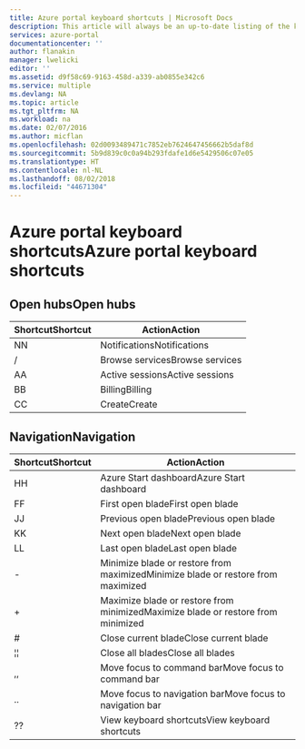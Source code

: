 ```yaml
---
title: Azure portal keyboard shortcuts | Microsoft Docs
description: This article will always be an up-to-date listing of the keyboard shortcuts that work throughout the Azure portal. Individual services might have their own specialized keyboard shortcuts.
services: azure-portal
documentationcenter: ''
author: flanakin
manager: lwelicki
editor: ''
ms.assetid: d9f58c69-9163-458d-a339-ab0855e342c6
ms.service: multiple
ms.devlang: NA
ms.topic: article
ms.tgt_pltfrm: NA
ms.workload: na
ms.date: 02/07/2016
ms.author: micflan
ms.openlocfilehash: 02d0093489471c7852eb7624647456662b5daf8d
ms.sourcegitcommit: 5b9d839c0c0a94b293fdafe1d6e5429506c07e05
ms.translationtype: HT
ms.contentlocale: nl-NL
ms.lasthandoff: 08/02/2018
ms.locfileid: "44671304"
---
```

# <a name="azure-portal-keyboard-shortcuts"></a><span data-ttu-id="5e9a1-104">Azure portal keyboard shortcuts</span><span class="sxs-lookup"><span data-stu-id="5e9a1-104">Azure portal keyboard shortcuts</span></span>
## <a name="open-hubs"></a><span data-ttu-id="5e9a1-105">Open hubs</span><span class="sxs-lookup"><span data-stu-id="5e9a1-105">Open hubs</span></span>
| <span data-ttu-id="5e9a1-106">Shortcut</span><span class="sxs-lookup"><span data-stu-id="5e9a1-106">Shortcut</span></span> | <span data-ttu-id="5e9a1-107">Action</span><span class="sxs-lookup"><span data-stu-id="5e9a1-107">Action</span></span> |
| --- | --- |
| <span data-ttu-id="5e9a1-108">N</span><span class="sxs-lookup"><span data-stu-id="5e9a1-108">N</span></span> |<span data-ttu-id="5e9a1-109">Notifications</span><span class="sxs-lookup"><span data-stu-id="5e9a1-109">Notifications</span></span> |
| / |<span data-ttu-id="5e9a1-110">Browse services</span><span class="sxs-lookup"><span data-stu-id="5e9a1-110">Browse services</span></span> |
| <span data-ttu-id="5e9a1-111">A</span><span class="sxs-lookup"><span data-stu-id="5e9a1-111">A</span></span> |<span data-ttu-id="5e9a1-112">Active sessions</span><span class="sxs-lookup"><span data-stu-id="5e9a1-112">Active sessions</span></span> |
| <span data-ttu-id="5e9a1-113">B</span><span class="sxs-lookup"><span data-stu-id="5e9a1-113">B</span></span> |<span data-ttu-id="5e9a1-114">Billing</span><span class="sxs-lookup"><span data-stu-id="5e9a1-114">Billing</span></span> |
| <span data-ttu-id="5e9a1-115">C</span><span class="sxs-lookup"><span data-stu-id="5e9a1-115">C</span></span> |<span data-ttu-id="5e9a1-116">Create</span><span class="sxs-lookup"><span data-stu-id="5e9a1-116">Create</span></span> |

## <a name="navigation"></a><span data-ttu-id="5e9a1-117">Navigation</span><span class="sxs-lookup"><span data-stu-id="5e9a1-117">Navigation</span></span>
| <span data-ttu-id="5e9a1-118">Shortcut</span><span class="sxs-lookup"><span data-stu-id="5e9a1-118">Shortcut</span></span> | <span data-ttu-id="5e9a1-119">Action</span><span class="sxs-lookup"><span data-stu-id="5e9a1-119">Action</span></span> |
| --- | --- |
| <span data-ttu-id="5e9a1-120">H</span><span class="sxs-lookup"><span data-stu-id="5e9a1-120">H</span></span> |<span data-ttu-id="5e9a1-121">Azure Start dashboard</span><span class="sxs-lookup"><span data-stu-id="5e9a1-121">Azure Start dashboard</span></span> |
| <span data-ttu-id="5e9a1-122">F</span><span class="sxs-lookup"><span data-stu-id="5e9a1-122">F</span></span> |<span data-ttu-id="5e9a1-123">First open blade</span><span class="sxs-lookup"><span data-stu-id="5e9a1-123">First open blade</span></span> |
| <span data-ttu-id="5e9a1-124">J</span><span class="sxs-lookup"><span data-stu-id="5e9a1-124">J</span></span> |<span data-ttu-id="5e9a1-125">Previous open blade</span><span class="sxs-lookup"><span data-stu-id="5e9a1-125">Previous open blade</span></span> |
| <span data-ttu-id="5e9a1-126">K</span><span class="sxs-lookup"><span data-stu-id="5e9a1-126">K</span></span> |<span data-ttu-id="5e9a1-127">Next open blade</span><span class="sxs-lookup"><span data-stu-id="5e9a1-127">Next open blade</span></span> |
| <span data-ttu-id="5e9a1-128">L</span><span class="sxs-lookup"><span data-stu-id="5e9a1-128">L</span></span> |<span data-ttu-id="5e9a1-129">Last open blade</span><span class="sxs-lookup"><span data-stu-id="5e9a1-129">Last open blade</span></span> |
| - |<span data-ttu-id="5e9a1-130">Minimize blade or restore from maximized</span><span class="sxs-lookup"><span data-stu-id="5e9a1-130">Minimize blade or restore from maximized</span></span> |
| + |<span data-ttu-id="5e9a1-131">Maximize blade or restore from minimized</span><span class="sxs-lookup"><span data-stu-id="5e9a1-131">Maximize blade or restore from minimized</span></span> |
| # |<span data-ttu-id="5e9a1-132">Close current blade</span><span class="sxs-lookup"><span data-stu-id="5e9a1-132">Close current blade</span></span> |
| <span data-ttu-id="5e9a1-133">¦</span><span class="sxs-lookup"><span data-stu-id="5e9a1-133">¦</span></span> |<span data-ttu-id="5e9a1-134">Close all blades</span><span class="sxs-lookup"><span data-stu-id="5e9a1-134">Close all blades</span></span> |
| <span data-ttu-id="5e9a1-135">,</span><span class="sxs-lookup"><span data-stu-id="5e9a1-135">,</span></span> |<span data-ttu-id="5e9a1-136">Move focus to command bar</span><span class="sxs-lookup"><span data-stu-id="5e9a1-136">Move focus to command bar</span></span> |
| <span data-ttu-id="5e9a1-137">.</span><span class="sxs-lookup"><span data-stu-id="5e9a1-137">.</span></span> |<span data-ttu-id="5e9a1-138">Move focus to navigation bar</span><span class="sxs-lookup"><span data-stu-id="5e9a1-138">Move focus to navigation bar</span></span> |
| <span data-ttu-id="5e9a1-139">?</span><span class="sxs-lookup"><span data-stu-id="5e9a1-139">?</span></span> |<span data-ttu-id="5e9a1-140">View keyboard shortcuts</span><span class="sxs-lookup"><span data-stu-id="5e9a1-140">View keyboard shortcuts</span></span> |

